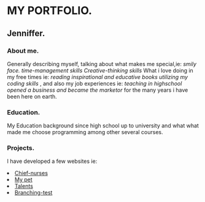 # MY PORTFOLIO.

## Jenniffer.

### About me.

Generally describing myself, talking about what makes me special,ie:
_smily face._
_time-management skills_
_Creative-thinking skills_
What i love doing in my free times ie:
_reading inspirational and educative books_
_utilizing my coding skills_
, and also my job experiences ie:
_teaching in highschool_
_opened a business and became the marketor_
for the many years i have
been here on earth.

### Education.

My Education background since high school up to university and what what made me
choose programming among other several courses.

### Projects.

I have developed a few websites ie:

  <li><a href="https://sijenn.github.io/chief-nurses/">Chief-nurses</a></li>
      <li><a href="https://sijenn.github.io/pets/">My pet</a></li>
        <li><a href="https://sijenn.github.io/talents/">Talents</a></li>
          <li><a href="https://sijenn.github.io/branch/">Branching-test</a></li>

